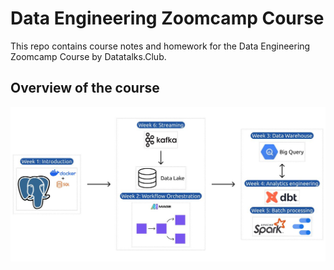 # Data Engineering Zoomcamp Course

This repo contains course notes and homework for the Data Engineering Zoomcamp Course by Datatalks.Club.

## Overview of the course

![overview](./img/overview.jpeg)